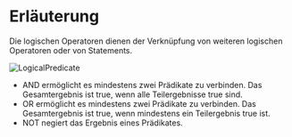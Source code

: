 # Erläuterung

Die logischen Operatoren dienen der Verknüpfung von weiteren
logischen Operatoren oder von Statements.

![LogicalPredicate](https://github.com/PeterThies/Event-Processing/blob/IngoTrautwein/diagrams/eventprocessing/agent/LogicalPredicate.JPG)

* AND ermöglicht es mindestens zwei Prädikate zu verbinden. Das Gesamtergebnis ist true, wenn alle Teilergebnisse true sind.
* OR ermöglicht es mindestens zwei Prädikate zu verbinden. Das Gesamtergebnis ist true, wenn mindestens ein Teilergebnis true ist.
* NOT negiert das Ergebnis eines Prädikates.
